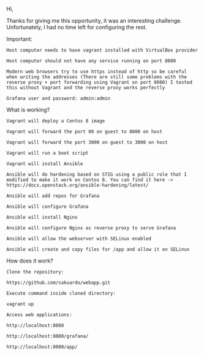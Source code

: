 Hi,  

Thanks for giving me this opportunity, it was an interesting challenge. Unfortunately, I had no time left for configuring the rest. 

Important: 

    Host computer needs to have vagrant installed with VirtualBox provider 

    Host computer should not have any service running on port 8080 

    Modern web browsers try to use https instead of http so be careful when writing the addresses (There are still some problems with the reverse proxy + port forwarding using Vagrant on port 8080) I tested this without Vagrant and the reverse proxy works perfectly 

    Grafana user and password: admin:admin 
    

What is working? 

    Vagrant will deploy a Centos 8 image 

    Vagrant will forward the port 80 on guest to 8080 on host 

    Vagrant will forward the port 3000 on guest to 3000 on host 

    Vagrant will run a boot script 

    Vagrant will install Ansible 

    Ansible will do hardening based on STIG using a public role that I modified to make it work on Centos 8. You can find it here ->  https://docs.openstack.org/ansible-hardening/latest/ 

    Ansible will add repos for Grafana 

    Ansible will configure Grafana  

    Ansible will install Nginx 

    Ansible will configure Nginx as reverse proxy to serve Grafana 

    Ansible will allow the webserver with SELinux enabled 
    
    Ansible will create and copy files for /app and allow it on SELinux
    

How does it work? 

    Clone the repository:  

    https://github.com/sakuardo/webapp.git 

    Execute command inside cloned directory: 

    vagrant up 

    Access web applications: 

    http://localhost:8080 

    http://localhost:8080/grafana/ 
    
    http://localhost:8080/app/

 

 

 

